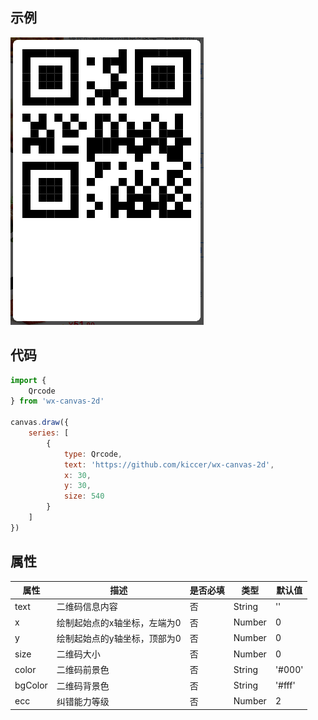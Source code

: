## 示例
![](../images/screenshot_qrcode_1.png)

## 代码
```js
import {
    Qrcode
} from 'wx-canvas-2d'

canvas.draw({
    series: [
        {
            type: Qrcode,
            text: 'https://github.com/kiccer/wx-canvas-2d',
            x: 30,
            y: 30,
            size: 540
        }
    ]
})
```

## 属性
| 属性 | 描述 | 是否必填 | 类型 | 默认值|
| --- | --- | --- | --- | --- |
| text | 二维码信息内容 | 否 | String | '' |
| x | 绘制起始点的x轴坐标，左端为0 | 否 | Number | 0 |
| y | 绘制起始点的y轴坐标，顶部为0 | 否 | Number | 0 |
| size | 二维码大小 | 否 | Number | 0 |
| color | 二维码前景色 | 否 | String | '#000' |
| bgColor | 二维码背景色 | 否 | String | '#fff' |
| ecc | 纠错能力等级 | 否 | Number | 2 |

